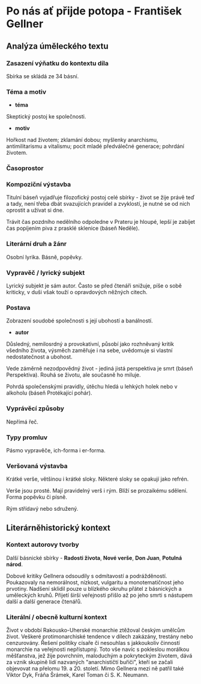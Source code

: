 # Po nás ať přijde potopa - František Gellner

## Analýza úměleckého textu

### Zasazení výňatku do kontextu díla

Sbírka se skládá ze 34 básní.

### Téma a motiv

- **téma**

Skeptický postoj ke společnosti.

- **motiv**

Hořkost nad životem; zklamání dobou; myšlenky anarchismu, antimilitarismu a vitalismu; pocit mladé předválečné generace; pohrdání životem.

### Časoprostor

### Kompoziční výstavba

Titulní báseň vyjadřuje filozofický postoj celé sbírky - život se žije právě teď a tady, není třeba dbát svazujících pravidel a zvyklostí, je nutné se od nich oprostit a užívat si dne.

Trávit čas pozdního nedělního odpoledne v Prateru je hloupé, lepší je zabíjet čas popíjením piva z prasklé sklenice (báseň Neděle).

### Literární druh a žánr

Osobní lyrika. Básně, popěvky.

### Vypravěč / lyrický subjekt

Lyrický subjekt je sám autor. Často se před čtenáři snižuje, píše o sobě kriticky, v duši však touží o opravdových něžných citech.

### Postava

Zobrazení soudobé společnosti s její ubohostí a banálností.

- **autor**

Důsledný, nemilosrdný a provokativní, působí jako rozhněvaný kritik všedního života, výsměch zaměřuje i na sebe, uvědomuje si vlastní nedostatečnost a ubohost.

Vede záměrně nezodpovědný život - jediná jistá perspektiva je smrt (báseň Perspektiva). Rouhá se životu, ale současně ho miluje.

Pohrdá společenskými pravidly, útěchu hledá u lehkých holek nebo v alkoholu (báseň Protékající pohár).

### Vyprávěcí způsoby

Nepřímá řeč.

### Typy promluv

Pásmo vypravěče, ich-forma i er-forma.

### Veršovaná výstavba

Krátké verše, většinou i krátké sloky. Některé sloky se opakují jako refrén. 

Verše jsou prosté. Mají pravidelný verš i rým. Blíží se prozaikému sdělení. Forma popěvku či písně.

Rým střídavý nebo sdružený.

## Literárněhistorický kontext

### Kontext autorovy tvorby

Další básnické sbírky - **Radosti života**, **Nové verše**, **Don Juan**, **Potulná národ**.

Dobové kritiky Gellnera odsoudily s odmítavostí a podrážděností. Poukazovaly na nemorálnost, nízkost, vulgaritu a monotematičnost jeho prvotiny. Nadšení sklidil pouze u blízkého okruhu přátel z básnických a uměleckých kruhů. Přijetí širší veřejnosti přišlo až po jeho smrti s nástupem další a další generace čtenářů.

### Literální / obecně kulturní kontext

Život v období Rakousko-Uherské monarchie ztěžoval českým umělcům život. Veškeré protimonarchiské tendence v dílech zakázány, trestány nebo cenzurovány. Řešení politiky císaře či nesouhlas s jakkoukoliv činností monarchie na veřejnosti nepřístupný. Toto vše navíc s pokleslou morálkou měšťanstva, jež žije povrchním, maloduchým a pokryteckým životem, dává za vznik skupině lidí nazvaných "anarchističtí buřiči", kteří se začali objevovat na přelomu 19. a 20. století. Mimo Gellnera mezi ně patřil také Viktor Dyk, Fráňa Šrámek, Karel Toman či S. K. Neumann.
